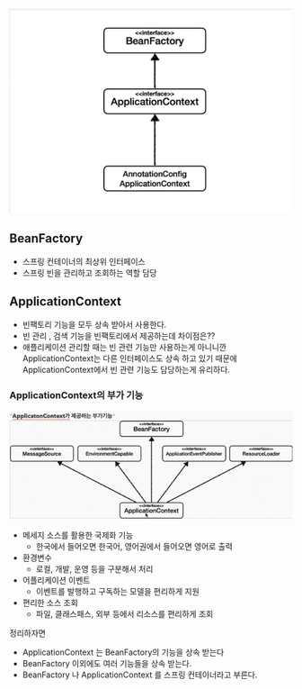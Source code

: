 ![빈팩토리1.png](빈팩토리1.png)

## BeanFactory

- 스프링 컨테이너의 최상위 인터페이스
- 스프링 빈을 관리하고 조회하는 역할 담당

## ApplicationContext

- 빈팩토리 기능을 모두 상속 받아서 사용한다.
- 빈 관리 , 검색 기능을 빈팩토리에서 제공하는데 차이점은??
- 애플리케이션 관리할 때는 빈 관련 기능만 사용하는게 아니니깐 ApplicationContext는 다른 인터페이스도 상속 하고 있기 때문에 ApplicationContext에서 빈 관련 기능도 담당하는게 유리하다.

### ApplicationContext의 부가 기능

![빈팩토리2.png](빈팩토리2.png)

- 메세지 소스를 활용한 국제화 기능
    - 한국에서 들어오면 한국어, 영어권에서 들어오면 영어로 출력
- 환경변수
    - 로컬, 개발, 운영 등을 구분해서 처리
- 어플리케이션 이벤트
    - 이벤트를 발행하고 구독하는 모델을 편리하게 지원
- 편리한 소스 조회
    - 파일, 클래스패스, 외부 등에서 리소스를 편리하게 조회


정리하자면

- ApplicationContext 는 BeanFactory의 기능을 상속 받는다
- BeanFactory 이외에도 여러 기능들을 상속 받는다.
- BeanFactory 나 ApplicationContext 를 스프링 컨테이너라고 부른다.